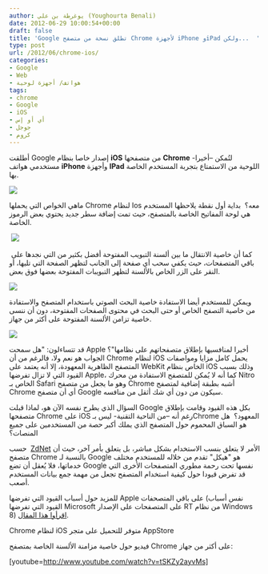 ```yaml
---
author: يوغرطة بن علي (Youghourta Benali)
date: 2012-06-29 10:00:54+00:00
draft: false
title: 'Google تطلق نسخة من متصفح Chrome لأجهزة iPhone وiPad ولكن...  '
type: post
url: /2012/06/chrome-ios/
categories:
- Google
- Web
- هواتف/ أجهزة لوحية
tags:
- chrome
- Google
- iOS
- أي أو إس
- جوجل
- كروم
---
```


أطلقت Google إصدار خاصا بنظام **iOS** من متصفحها **Chrome** لتُمكن –أخيرا- مستخدمي هواتف **iPhone** وأجهزة **IPad** اللوحية من الاستمتاع بتجربة المستخدم الخاصة بها.




[![](http://www.it-scoop.com/wp-content/uploads/2012/06/app-google-chrome.jpg)
](http://www.it-scoop.com/wp-content/uploads/2012/06/app-google-chrome.jpg)




ماهي الخواص التي يحملها Chrome لنظام Ios معه؟  بداية أول نقطة يلاحظها المستخدم هي لوحة المفاتيح الخاصة بالمتصفح، حيث تمت إضافة سطر جديد يحتوي بعض الرموز الخاصة.




 [![](http://www.it-scoop.com/wp-content/uploads/2012/06/chrome-ios-keyboard.png)
](http://www.it-scoop.com/wp-content/uploads/2012/06/chrome-ios-keyboard.png)




 كما أن خاصية الانتقال ما بين ألسنة التبويب المفتوحة أفضل بكثير من التي نجدها على باقي المتصفحات، حيث يكفي سحب أي صفحة إلى الجانب لتظهر الصفحة التي تليها، أو النقر على الزر الخاص بالألسنة لتظهر التبويبات المفتوحة بعضها فوق بعض.




[![](http://www.it-scoop.com/wp-content/uploads/2012/06/chrome-ios-tabs.png)
](http://www.it-scoop.com/wp-content/uploads/2012/06/chrome-ios-tabs.png)




ويمكن للمستخدم أيضا الاستفادة خاصية البحث الصوتي باستخدام المتصفح والاستفادة من خاصية التصفح الخاص أو حتى البحث في محتوى الصفحات المفتوحة، دون أن ننسى خاصية تزامن الألسنة المفتوحة على أكثر من جهاز.




[![](http://www.it-scoop.com/wp-content/uploads/2012/06/chrome-ios-incognito.jpg)
](http://www.it-scoop.com/wp-content/uploads/2012/06/chrome-ios-incognito.jpg)




قد تتساءلون: "هل سمحت Apple أخيرا لمنافسيها بإطلاق متصفحاتهم على نظامها"؟ الجواب هو نعم ولا، فالرغم من أن Chrome لنظام iOS يحمل كامل مزايا ومواصفات المتصفح الظاهرية المعهودة، إلا أنه يعتمد على WebKit الخاص بنظام iOS وذلك بسبب القيود التي لا تزال تفرضها Apple، كما أنه لا يُمكن للمتصفح الاستفادة من محرك Nitro الخاص بـ Safari وهو ما يجعل من متصفح Chrome أشبه بطبقة إضافية لمتصفح Chrome أي أن متصفح Google سيكون من دون أي شك أثقل من منافسه.




السؤال الذي يطرح نفسه الآن هو، لماذا قبلت Google بكل هذه القيود وقامت بإطلاق متصفحها Chrome على iOS رغم أنه –من الناحية التقنية- ليس بـChrome المعهود؟  هل هو السباق المحموم حول المتصفح الذي يملك أكبر حصة من المستخدمين على جميع المنصات؟




حسب  [ZdNet](http://www.zdnet.com/blog/bott/is-googles-slow-chrome-for-ios-a-preview-of-windows-rt/5174) الأمر لا يتعلق بنسب الاستخدام بشكل مباشر، بل يتعلق بأمر آخر، حيث أن متصفح Chrome بالنسبة لـ Google هو "هيكل" تقدم من خلاله للمستخدم مختلف خدماتها، فلا يُعقل أن تضع Google نفسها تحت رحمة مطوري المتصفحات الأخرى التي قد تفرض قيودا حول كيفية استخدام المتصفح تجعل من مهمة جمع بيانات المستخدم أصعب.




للمزيد حول أسباب القيود التي تفرضها Apple على باقي المتصحفات (نفس أسباب القيود التي تفرضها Microsoft على المتصفحات على الإصدار RT من نظام Windows 8) [اقرأوا هذا المقال](http://www.zdnet.com/blog/bott/is-googles-slow-chrome-for-ios-a-preview-of-windows-rt/5174).




Chrome لنظام iOS متوفر للتحميل على متجر AppStore




فيديو حول خاصية مزامنة الألسنة الخاصة بمتصفح Chrome على أكثر من جهاز:




<!-- more -->


[youtube=http://www.youtube.com/watch?v=tSKZy2ayvMs]
